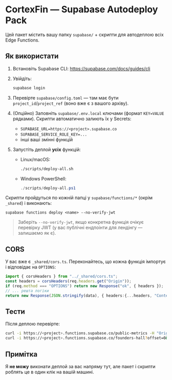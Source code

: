 # CortexFin — Supabase Autodeploy Pack

Цей пакет містить вашу папку `supabase/` + скрипти для автодеплою всіх Edge Functions.

## Як використати
1) Встановіть Supabase CLI: https://supabase.com/docs/guides/cli
2) Увійдіть:
   ```bash
   supabase login
   ```
3) Перевірте `supabase/config.toml` — там має бути `project_id`/`project_ref` (воно вже є з вашого архіву).
4) (Опційно) Заповніть `supabase/.env.local` ключами (формат `KEY=VALUE` рядками). Скрипти автоматично залиють їх у Secrets:
   - `SUPABASE_URL=https://<project>.supabase.co`
   - `SUPABASE_SERVICE_ROLE_KEY=...`
   - інші ваші змінні функцій

5) Запустіть деплой **усіх** функцій:
   - Linux/macOS:
     ```bash
     ./scripts/deploy-all.sh
     ```
   - Windows PowerShell:
     ```powershell
     ./scripts/deploy-all.ps1
     ```

Скрипти пройдуться по кожній папці у `supabase/functions/*` (окрім `_shared`) і виконають:
```
supabase functions deploy <name> --no-verify-jwt
```
> Заберіть `--no-verify-jwt`, якщо конкретна функція очікує перевірку JWT (у вас публічні ендпоінти для лендінгу — залишаємо як є).

## CORS
У вас вже є `_shared/cors.ts`. Переконайтесь, що кожна функція імпортує і відповідає на `OPTIONS`:
```ts
import { corsHeaders } from "../_shared/cors.ts";
const headers = corsHeaders(req.headers.get("Origin"));
if (req.method === "OPTIONS") return new Response("ok", { headers });
// ... решта логіки
return new Response(JSON.stringify(data), { headers:{...headers, "Content-Type":"application/json"} });
```

## Тести
Після деплою перевірте:
```bash
curl -i https://<project>.functions.supabase.co/public-metrics -H "Origin: https://cortexfinapp.com"
curl -i https://<project>.functions.supabase.co/founders-hall?offset=0&limit=24 -H "Origin: https://cortexfinapp.com"
```

## Примітка
Я **не можу** виконати деплой за вас напряму тут, але пакет і скрипти роблять це в один клік на вашій машині.
